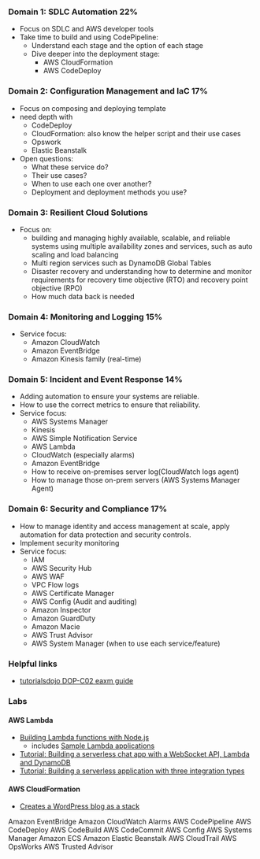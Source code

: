### Domain 1: SDLC Automation 22%
- Focus on SDLC and AWS developer tools
- Take time to build and using CodePipeline:
  - Understand each stage and the option of each stage
  - Dive deeper into the deployment stage:
    - AWS CloudFormation
    - AWS CodeDeploy
  
### Domain 2: Configuration Management and IaC 17%
- Focus on composing and deploying template
- need depth with 
  - CodeDeploy
  - CloudFormation: also know the helper script and their use cases
  - Opswork
  - Elastic Beanstalk
- Open questions:
  - What these service do?
  - Their use cases?
  - When to use each one over another?
  - Deployment and deployment methods you use?

### Domain 3: Resilient Cloud Solutions
- Focus on:
  - building and managing highly available, scalable, and reliable systems using multiple availability zones and services, such as auto scaling and load balancing
  - Multi region services such as DynamoDB Global Tables
  - Disaster recovery and understanding how to determine and monitor requirements for recovery time objective (RTO) and recovery point objective (RPO)
  - How much data back is needed 

### Domain 4: Monitoring and Logging 15%
- Service focus:
  - Amazon CloudWatch
  - Amazon EventBridge
  - Amazon Kinesis family (real-time)

### Domain 5: Incident and Event Response 14%
- Adding automation to ensure your systems are reliable.
- How to use the correct metrics to ensure that reliability.
- Service focus:
  - AWS Systems Manager
  - Kinesis
  - AWS Simple Notification Service
  - AWS Lambda
  - CloudWatch (especially alarms)
  - Amazon EventBridge
  - How to receive on-premises server log(CloudWatch logs agent)
  - How to manage those on-prem servers (AWS Systems Manager Agent)

### Domain 6: Security and Compliance 17%
- How to manage identity and access management at scale, apply automation for data protection and security controls.
- Implement security monitoring
- Service focus:
  - IAM
  - AWS Security Hub
  - AWS WAF
  - VPC Flow logs
  - AWS Certificate Manager
  - AWS Config (Audit and auditing)
  - Amazon Inspector
  - Amazon GuardDuty
  - Amazon Macie
  - AWS Trust Advisor
  - AWS System Manager (when to use each service/feature)

### Helpful links

- [tutorialsdojo DOP-C02 eaxm guide](https://tutorialsdojo.com/aws-certified-devops-engineer-professional-exam-guide-study-path-dop-c01-dop-c02/) 


### Labs

#### AWS Lambda
- [Building Lambda functions with Node.js](https://docs.aws.amazon.com/lambda/latest/dg/lambda-nodejs.html)
  - includes [Sample Lambda applications](https://github.com/awsdocs/aws-lambda-developer-guide/tree/main)
- [Tutorial: Building a serverless chat app with a WebSocket API, Lambda and DynamoDB](https://docs.aws.amazon.com/apigateway/latest/developerguide/websocket-api-chat-app.html)
- [Tutorial: Building a serverless application with three integration types](https://docs.aws.amazon.com/apigateway/latest/developerguide/websocket-api-step-functions-tutorial.html)


#### AWS CloudFormation
-  [Creates a WordPress blog as a stack](https://docs.aws.amazon.com/AWSCloudFormation/latest/UserGuide/GettingStarted.Walkthrough.html)



Amazon EventBridge
Amazon CloudWatch Alarms
AWS CodePipeline
AWS CodeDeploy
AWS CodeBuild
AWS CodeCommit
AWS Config
AWS Systems Manager
Amazon ECS
Amazon Elastic Beanstalk
AWS CloudTrail
AWS OpsWorks
AWS Trusted Advisor